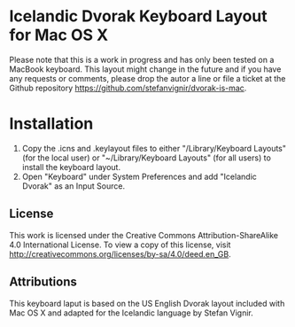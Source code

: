 # Icelandic Dvorak Keyboard Layout for Mac OS X

Please note that this is a work in progress and has only been tested on a MacBook keyboard. This layout might change in the future and if you have any requests or comments, please drop the autor a line or file a ticket at the Github repository https://github.com/stefanvignir/dvorak-is-mac.

# Installation
1. Copy the .icns and .keylayout files to either "/Library/Keyboard Layouts" (for the local user) or "~/Library/Keyboard Layouts" (for all users) to install the keyboard layout.
2. Open "Keyboard" under System Preferences and add "Icelandic Dvorak" as an Input Source.

## License
This work is licensed under the Creative Commons Attribution-ShareAlike 4.0 International License. To view a copy of this license, visit http://creativecommons.org/licenses/by-sa/4.0/deed.en_GB.

## Attributions
This keyboard laput is based on the US English Dvorak layout included with Mac OS X and adapted for the Icelandic language by Stefan Vignir.
